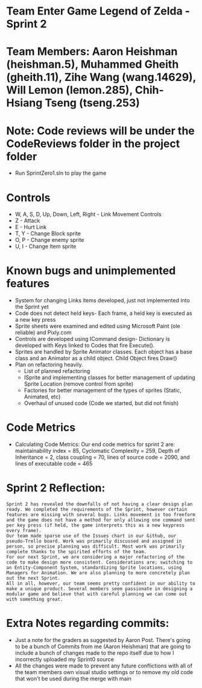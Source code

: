 # Team Enter Game Legend of Zelda - Sprint 2
# Team Members: Aaron Heishman (heishman.5), Muhammed Gheith (gheith.11), Zihe Wang (wang.14629), Will Lemon (lemon.285), Chih-Hsiang Tseng (tseng.253)
# Note: Code reviews will be under the CodeReviews folder in the project folder
  - Run SprintZero1.sln to play the game
# Controls
  - W, A, S, D, Up, Down, Left, Right - Link Movement Controls
  - Z  - Attack
  - E - Hurt Link
  - T, Y - Change Block sprite
  - O, P - Change enemy sprite
  - U, I - Change Item sprite

# Known bugs and unimplemented features
  - System for changing Links items developed, just not implemented into the Sprint yet
  - Code does not detect held keys- Each frame, a held key is executed as a new key press
  - Sprite sheets were examined and edited using Microsoft Paint (ole reliable) and Pixly.com
  - Controls are developed using ICommand design- Dictionary is developed with Keys linked to Codes that fire Execute().
  - Sprites are handled by Sprite Animator classes. Each object has a base class and an Animator as a child object. Child Object fires Draw()
  - Plan on refactoring heavily. 
	  - List of planned refactoring
      - ISprite and implementing classes for better management of updating Sprite Location (remove control from sprite)
      - Factories for better management of the types of sprites (Static, Animated, etc)
      - Overhaul of unused code (Code we started, but did not finish)

# Code Metrics 
  - Calculating Code Metrics: Our end code metrics for sprint 2 are: maintainability index = 85, Cyclomatic Complexity = 259, Depth of Inheritance = 2, class coupling = 70, lines of source code = 2090, and lines of executable code = 465 


# Sprint 2 Reflection:
	Sprint 2 has revealed the downfalls of not having a clear design plan ready. We completed the requirements of the Sprint, however certain features are missing with several bugs. Links movement is too freeform and the game does not have a method for only allowing one command sent per key press (if held, the game interprets this as a new keypress every frame).
	Our team made sparse use of the Issues chart in our Github, our pseudo-Trello board. Work was primarily discussed and assigned in person, so precise planning was difficult. Most work was primarily complete thanks to the spirited efforts of the team.
	For our next Sprint, we are considering a major refactoring of the code to make design more consistent. Considerations are; switching to an Entity-Component System, standardizing Sprite locations, using Managers for Animation. We are also planning to more concretely plan out the next Sprint.
	All in all, however, our team seems pretty confident in our ability to make a unique product. Several members seem passionate in designing a modular game and believe that with careful planning we can come out with something great.

# Extra Notes regarding commits:
- Just a note for the graders as suggested by Aaron Post. There's going to be a bunch of Commits from me (Aaron Heishman) that are going to include a bunch of changes made to the repo itself due to how I incorrectly uploaded my Sprint0 source
- All the changes were made to prevent any future conflictions with all of the team members own visual studio settings or to remove my old code that won't be used during the merge with main
